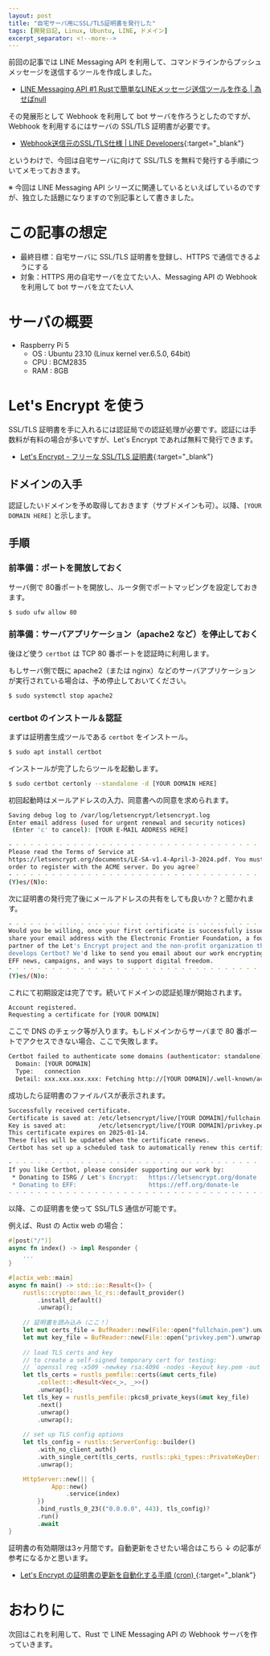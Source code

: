 ```yaml
---
layout: post
title: "自宅サーバ用にSSL/TLS証明書を発行した"
tags: [開発日記, Linux, Ubuntu, LINE, ドメイン]
excerpt_separator: <!--more-->
---
```


前回の記事では LINE Messaging API を利用して、コマンドラインからプッシュメッセージを送信するツールを作成しました。

- [LINE Messaging API #1 Rustで簡単なLINEメッセージ送信ツールを作る \| 為せばnull](../../../2024/09/23/mes.html)

その発展形として Webhook を利用して bot サーバを作ろうとしたのですが、Webhook を利用するにはサーバの SSL/TLS 証明書が必要です。

- [Webhook送信元のSSL/TLS仕様 \| LINE Developers](https://developers.line.biz/ja/docs/messaging-api/ssl-tls-spec-of-the-webhook-source/){:target="_blank"}

というわけで、今回は自宅サーバに向けて SSL/TLS を無料で発行する手順についてメモっておきます。



※ 今回は LINE Messaging API シリーズに関連しているといえばしているのですが、独立した話題になりますので別記事として書きました。

<!--more-->

# この記事の想定

- 最終目標：自宅サーバに SSL/TLS 証明書を登録し、HTTPS で通信できるようにする
- 対象：HTTPS 用の自宅サーバを立てたい人、Messaging API の Webhook を利用して bot サーバを立てたい人 

# サーバの概要

- Raspberry Pi 5
  - OS : Ubuntu 23.10 (Linux kernel ver.6.5.0, 64bit)
  - CPU : BCM2835
  - RAM : 8GB

# Let's Encrypt を使う

SSL/TLS 証明書を手に入れるには認証局での認証処理が必要です。認証には手数料が有料の場合が多いですが、Let's Encrypt であれば無料で発行できます。

- [Let's Encrypt - フリーな SSL/TLS 証明書](https://letsencrypt.org/ja/){:target="_blank"}

## ドメインの入手

認証したいドメインを予め取得しておきます（サブドメインも可）。以降、``[YOUR DOMAIN HERE]`` と示します。

## 手順

### 前準備：ポートを開放しておく

サーバ側で 80番ポートを開放し、ルータ側でポートマッピングを設定しておきます。

```bash
$ sudo ufw allow 80
```

### 前準備：サーバアプリケーション（apache2 など）を停止しておく

後ほど使う ``certbot`` は TCP 80 番ポートを認証時に利用します。

もしサーバ側で既に apache2（または nginx）などのサーバアプリケーションが実行されている場合は、予め停止しておいてください。

```bash
$ sudo systemctl stop apache2
```

### certbot のインストール＆認証

まずは証明書生成ツールである ``certbot`` をインストール。

```bash
$ sudo apt install certbot
```

インストールが完了したらツールを起動します。

```bash
$ sudo certbot certonly --standalone -d [YOUR DOMAIN HERE]
```

初回起動時はメールアドレスの入力、同意書への同意を求められます。

```bash
Saving debug log to /var/log/letsencrypt/letsencrypt.log
Enter email address (used for urgent renewal and security notices)
 (Enter 'c' to cancel): [YOUR E-MAIL ADDRESS HERE]
```

```bash
- - - - - - - - - - - - - - - - - - - - - - - - - - - - - - - - - - - - - - - -
Please read the Terms of Service at
https://letsencrypt.org/documents/LE-SA-v1.4-April-3-2024.pdf. You must agree in
order to register with the ACME server. Do you agree?
- - - - - - - - - - - - - - - - - - - - - - - - - - - - - - - - - - - - - - - -
(Y)es/(N)o:
```

次に証明書の発行完了後にメールアドレスの共有をしても良いか？と聞かれます。

```bash
- - - - - - - - - - - - - - - - - - - - - - - - - - - - - - - - - - - - - - - -
Would you be willing, once your first certificate is successfully issued, to
share your email address with the Electronic Frontier Foundation, a founding
partner of the Let's Encrypt project and the non-profit organization that
develops Certbot? We'd like to send you email about our work encrypting the web,
EFF news, campaigns, and ways to support digital freedom.
- - - - - - - - - - - - - - - - - - - - - - - - - - - - - - - - - - - - - - - -
(Y)es/(N)o:
```



これにて初期設定は完了です。続いてドメインの認証処理が開始されます。

```bash
Account registered.
Requesting a certificate for [YOUR DOMAIN]
```

ここで DNS のチェック等が入ります。もしドメインからサーバまで 80 番ポートでアクセスできない場合、ここで失敗します。

```bash
Certbot failed to authenticate some domains (authenticator: standalone). The Certificate Authority reported these problems:
  Domain: [YOUR DOMAIN]
  Type:   connection
  Detail: xxx.xxx.xxx.xxx: Fetching http://[YOUR DOMAIN]/.well-known/acme-challenge/...: Timeout during connect (likely firewall problem)
```

成功したら証明書のファイルパスが表示されます。

```bash
Successfully received certificate.
Certificate is saved at: /etc/letsencrypt/live/[YOUR DOMAIN]/fullchain.pem
Key is saved at:         /etc/letsencrypt/live/[YOUR DOMAIN]/privkey.pem
This certificate expires on 2025-01-14.
These files will be updated when the certificate renews.
Certbot has set up a scheduled task to automatically renew this certificate in the background.

- - - - - - - - - - - - - - - - - - - - - - - - - - - - - - - - - - - - - - - -
If you like Certbot, please consider supporting our work by:
 * Donating to ISRG / Let's Encrypt:   https://letsencrypt.org/donate
 * Donating to EFF:                    https://eff.org/donate-le
- - - - - - - - - - - - - - - - - - - - - - - - - - - - - - - - - - - - - - - -
```

以降、この証明書を使って SSL/TLS 通信が可能です。

例えば、Rust の Actix web の場合：

```rust
#[post("/")]
async fn index() -> impl Responder {
    ...
}

#[actix_web::main]
async fn main() -> std::io::Result<()> {
    rustls::crypto::aws_lc_rs::default_provider()
        .install_default()
        .unwrap();
	
    // 証明書を読み込み（ここ！）
    let mut certs_file = BufReader::new(File::open("fullchain.pem").unwrap());
    let mut key_file = BufReader::new(File::open("privkey.pem").unwrap());
    
    // load TLS certs and key
    // to create a self-signed temporary cert for testing:
    // `openssl req -x509 -newkey rsa:4096 -nodes -keyout key.pem -out cert.pem -days 365 -subj '/CN=localhost'`
    let tls_certs = rustls_pemfile::certs(&mut certs_file)
        .collect::<Result<Vec<_>, _>>()
        .unwrap();
    let tls_key = rustls_pemfile::pkcs8_private_keys(&mut key_file)
        .next()
        .unwrap()
        .unwrap();
    
    // set up TLS config options
    let tls_config = rustls::ServerConfig::builder()
        .with_no_client_auth()
        .with_single_cert(tls_certs, rustls::pki_types::PrivateKeyDer::Pkcs8(tls_key))
        .unwrap();

    HttpServer::new(|| {
            App::new()
                .service(index)
        })
        .bind_rustls_0_23(("0.0.0.0", 443), tls_config)?
        .run()
        .await
}
```



証明書の有効期限は3ヶ月間です。自動更新をさせたい場合はこちら ↓ の記事が参考になるかと思います。

- [Let's Encrypt の証明書の更新を自動化する手順 (cron) ](https://weblabo.oscasierra.net/letsencrypt-renew-cron/){:target="_blank"}

# おわりに

次回はこれを利用して、Rust で LINE Messaging API の Webhook サーバを作っていきます。

